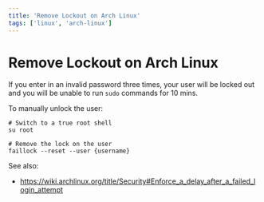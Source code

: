 ```yaml
---
title: 'Remove Lockout on Arch Linux'
tags: ['linux', 'arch-linux']
---
```

# Remove Lockout on Arch Linux
If you enter in an invalid password three times, your user will be locked out and you will be unable to run `sudo` commands for 10 mins.

To manually unlock the user:

```shell
# Switch to a true root shell
su root

# Remove the lock on the user
faillock --reset --user {username}
```

See also:

* <https://wiki.archlinux.org/title/Security#Enforce_a_delay_after_a_failed_login_attempt>